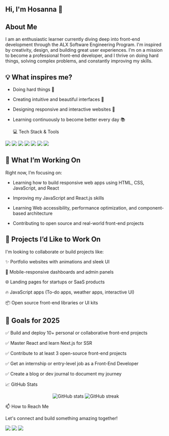 ## Hi, I'm Hosanna 👋

## About Me
I am an enthusiastic learner currently diving deep into front-end development through the ALX Software Engineering Program. I'm inspired by creativity, design, and building great user experiences. I’m on a mission to become a professional front-end developer, and I thrive on doing hard things, solving complex problems, and constantly improving my skills.

## 💡 What inspires me?
- Doing hard things 💪
- Creating intuitive and beautiful interfaces 🎨
- Designing responsive and interactive websites 🧠
- Learning continuously to become better every day 📚

  💻 Tech Stack & Tools
<p align="left"> <img src="https://img.shields.io/badge/HTML5-E34F26?style=for-the-badge&logo=html5&logoColor=white"/> <img src="https://img.shields.io/badge/CSS3-1572B6?style=for-the-badge&logo=css3&logoColor=white"/> <img src="https://img.shields.io/badge/JavaScript-F7DF1E?style=for-the-badge&logo=javascript&logoColor=black"/> <img src="https://img.shields.io/badge/React-61DAFB?style=for-the-badge&logo=react&logoColor=black"/> <img src="https://img.shields.io/badge/SASS-CC6699?style=for-the-badge&logo=sass&logoColor=white"/> <img src="https://img.shields.io/badge/Git-F05032?style=for-the-badge&logo=git&logoColor=white"/> <img src="https://img.shields.io/badge/VS_Code-007ACC?style=for-the-badge&logo=visual%20studio%20code&logoColor=white"/> </p>

## 🚀 What I’m Working On

Right now, I’m focusing on:

- Learning how to build responsive web apps using HTML, CSS, JavaScript, and React
  
- Improving my JavaScript and React.js skills

- Learning Web accessibility, performance optimization, and component-based architecture
  
- Contributing to open source and real-world front-end projects

## 📌 Projects I’d Like to Work On

I'm looking to collaborate or build projects like:

✨ Portfolio websites with animations and sleek UI

📱 Mobile-responsive dashboards and admin panels

🌐 Landing pages for startups or SaaS products

🔥 JavaScript apps (To-do apps, weather apps, interactive UI)

📦 Open source front-end libraries or UI kits

## 🎯 Goals for 2025

✅ Build and deploy 10+ personal or collaborative front-end projects

✅ Master React and learn Next.js for SSR

✅ Contribute to at least 3 open-source front-end projects

✅ Get an internship or entry-level job as a Front-End Developer

✅ Create a blog or dev journal to document my journey

📈 GitHub Stats
<p align="center"> <img src="https://github-readme-stats.vercel.app/api?username=Hosanna208&show_icons=true&theme=radical" alt="GitHub stats" /> <img src="https://github-readme-streak-stats.herokuapp.com/?user=yourusername&theme=radical" alt="GitHub streak" /> </p>

📫 How to Reach Me

Let's connect and build something amazing together!

<p align="left"> <a href="mailto:hosanna208@gmail.com"><img src="https://img.shields.io/badge/Email-D14836?style=for-the-badge&logo=gmail&logoColor=white"></a> <a href="https://www.linkedin.com/in/hosanna-oluka-627822270"><img src="https://img.shields.io/badge/LinkedIn-blue?style=for-the-badge&logo=linkedin&logoColor=white"></a> <a href="https://twitter.com/x.com/OlukaAnn"><img src="https://img.shields.io/badge/Twitter-1DA1F2?style=for-the-badge&logo=twitter&logoColor=white"></a> </p>
<!--
**Hosanna208/Hosanna208** is a ✨ _special_ ✨ repository because its `README.md` (this file) appears on your GitHub profile.

Here are some ideas to get you started:

- 🔭 I’m currently working on ...
- 🌱 I’m currently learning ...
- 👯 I’m looking to collaborate on ...
- 🤔 I’m looking for help with ...
- 💬 Ask me about ...
- 📫 How to reach me: ...
- 😄 Pronouns: ...
- ⚡ Fun fact: ...
-->

